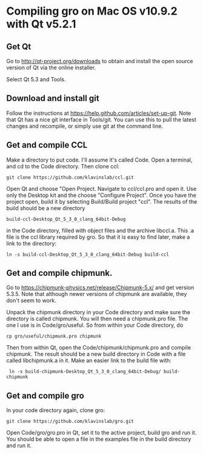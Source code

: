 # Compiling gro on Mac OS v10.9.2 with Qt v5.2.1

## Get Qt

Go to http://qt-project.org/downloads to obtain and install the open source version of Qt via the online installer.

Select Qt 5.3 and Tools.

## Download and install git

Follow the instructions at https://help.github.com/articles/set-up-git. Note that Qt has a nice git interface in Tools/git. You can use this to pull the latest changes and recompile, or simply use git at the command line.

## Get and compile CCL

Make a directory to put code. I'll assume it's called Code. Open a terminal, and cd to the Code directory. Then clone ccl:

    git clone https://github.com/klavinslab/ccl.git
    
Open Qt and choose "Open Project. Navigate to ccl/ccl.pro and open it. Use only the Desktop kit and the choose "Configure Project". Once you have the project open, build it by selecting Build/Build project "ccl". The results of the build should be a new directory 

    build-ccl-Desktop_Qt_5_3_0_clang_64bit-Debug

in the Code directory, filled with object files and the archive libccl.a. This .a file is the ccl library required by gro. So that it is easy
to find later, make a link to the directory:

    ln -s build-ccl-Desktop_Qt_5_3_0_clang_64bit-Debug build-ccl

## Get and compile chipmunk.

Go to https://chipmunk-physics.net/release/Chipmunk-5.x/ and get version 5.3.5.
Note that although newer versions of chipmunk are available, they don't seem to work.

Unpack the chipmunk directory in your Code directory and make sure the directory is called chipmunk.
You will then need a chipmunk.pro file. The one I use is in Code/gro/useful. So from within your Code directory, do

    cp gro/useful/chipmunk.pro chipmunk

Then from within Qt, open the Code/chipmunk/chipmunk.pro and compile chipmunk. The result should be a new build directory in Code with a file called libchipmunk.a in it.
Make an easier link to the build file with:

     ln -s build-chipmunk-Desktop_Qt_5_3_0_clang_64bit-Debug/ build-chipmunk 
 
## Get and compile gro

In your code directory again, clone gro:

    git clone https://github.com/klavinslab/gro.git

Open Code/gro/gro.pro in Qt, set it to the active project, build gro and run it. You should be able to open a file in the examples file in the build directory and run it.



    
